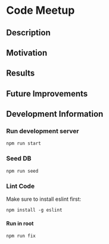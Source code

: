 # Code Meetup

## Description

## Motivation

## Results

## Future Improvements


## Development Information

### Run development server
```
npm run start
```

### Seed DB
```
npm run seed
```

### Lint Code
Make sure to install eslint first:
```
npm install -g eslint
```
#### Run in root 
```
npm run fix
```
